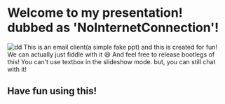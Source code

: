 # Welcome to my presentation! dubbed as 'NoInternetConnection'!
![dd](https://github.com/pranavinsight/uselessemailclients.in/assets/165383057/90408087-34a5-40bf-b2e3-fcc56c79ec11)
This is an email client(a simple fake ppt) and this is created for fun! We can actually just fiddle with it 😆 And feel free to release bootlegs of this!
You can't use textbox in the slideshow mode. but, you can still chat with it!
## Have fun using this!
